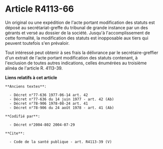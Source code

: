# Article R4113-66

Un original ou une expédition de l'acte portant modification des statuts est déposé au secrétariat-greffe du tribunal de
grande instance par un des gérants et versé au dossier de la société. Jusqu'à l'accomplissement de cette formalité, la
modification des statuts est inopposable aux tiers qui peuvent toutefois s'en prévaloir. 

Tout intéressé peut obtenir à ses frais la délivrance par le secrétaire-greffier d'un extrait de l'acte portant modification
des statuts contenant, à l'exclusion de toutes autres indications, celles énumérées au troisième alinéa de l'article R.
4113-39.

**Liens relatifs à cet article**

	**Anciens textes**:

	  - Décret n°77-636 1977-06-14 art. 42
	  - Décret n°77-636 du 14 juin 1977 - art. 42 (Ab)
	  - Décret n°78-906 1978-08-24 art. 41
	  - Décret n°78-906 du 24 août 1978 - art. 41 (Ab)

	**Codifié par**:

	  - Décret n°2004-802 2004-07-29

	**Cite**:

	  - Code de la santé publique - art. R4113-39 (V)
